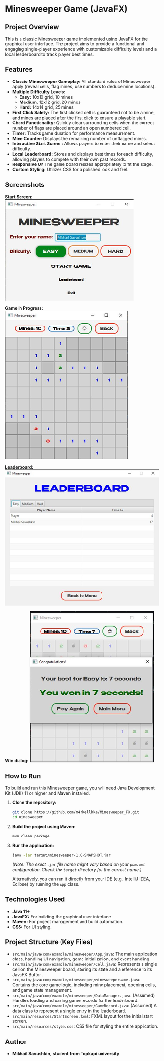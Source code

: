 # Minesweeper Game (JavaFX)

## Project Overview

This is a classic Minesweeper game implemented using JavaFX for the graphical user interface. The project aims to provide a functional and engaging single-player experience with customizable difficulty levels and a local leaderboard to track player best times.

## Features

* **Classic Minesweeper Gameplay:** All standard rules of Minesweeper apply (reveal cells, flag mines, use numbers to deduce mine locations).
* **Multiple Difficulty Levels:**
    * **Easy:** 10x10 grid, 10 mines
    * **Medium:** 12x12 grid, 20 mines
    * **Hard:** 14x14 grid, 25 mines
* **First Click Safety:** The first clicked cell is guaranteed not to be a mine, and mines are placed after the first click to ensure a playable start.
* **Chord Functionality:** Quickly clear surrounding cells when the correct number of flags are placed around an open numbered cell.
* **Timer:** Tracks game duration for performance measurement.
* **Mine Counter:** Displays the remaining number of unflagged mines.
* **Interactive Start Screen:** Allows players to enter their name and select difficulty.
* **Local Leaderboard:** Stores and displays best times for each difficulty, allowing players to compete with their own past records.
* **Responsive UI:** The game board resizes appropriately to fit the stage.
* **Custom Styling:** Utilizes CSS for a polished look and feel.

## Screenshots

**Start Screen:**
![Start Screen](/images/start_screen.JPG)

**Game in Progress:**
![Game in Progress](/images/game_in_progress.JPG)

**Leaderboard:**
![Leaderboard](/images/leaderboard.JPG)

**Win dialog:**
![Win dialog](/images/win.JPG)



## How to Run

To build and run this Minesweeper game, you will need Java Development Kit (JDK) 11 or higher and Maven installed.

1.  **Clone the repository:**
    ```bash
    git clone https://github.com/m4rkellkka/Minesweeper_FX.git
    cd Minesweeper
    ```

2.  **Build the project using Maven:**
    ```bash
    mvn clean package
    ```

3.  **Run the application:**
    ```bash
    java -jar target/minesweeper-1.0-SNAPSHOT.jar 
    ```
    *(Note: The exact `.jar` file name might vary based on your `pom.xml` configuration. Check the `target` directory for the correct name.)*

    Alternatively, you can run it directly from your IDE (e.g., IntelliJ IDEA, Eclipse) by running the `App` class.

## Technologies Used

* **Java 11+**
* **JavaFX:** For building the graphical user interface.
* **Maven:** For project management and build automation.
* **CSS:** For UI styling.

## Project Structure (Key Files)

* `src/main/java/com/example/minesweeper/App.java`: The main application class, handling UI navigation, game initialization, and event handling.
* `src/main/java/com/example/minesweeper/Cell.java`: Represents a single cell on the Minesweeper board, storing its state and a reference to its JavaFX Button.
* `src/main/java/com/example/minesweeper/MinesweeperGame.java`: Contains the core game logic, including mine placement, opening cells, and game state management.
* `src/main/java/com/example/minesweeper/DataManager.java`: (Assumed) Handles loading and saving game records for the leaderboard.
* `src/main/java/com/example/minesweeper/GameRecord.java`: (Assumed) A data class to represent a single entry in the leaderboard.
* `src/main/resources/StartScreen.fxml`: FXML layout for the initial start screen.
* `src/main/resources/style.css`: CSS file for styling the entire application.

## Author

* **Mikhail Savushkin, student from Topkapi university**
